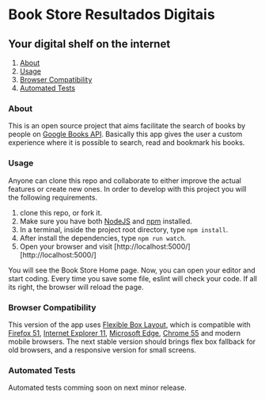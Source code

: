 # Book Store Resultados Digitais

## Your digital shelf on the internet

1. [About](#about)
2. [Usage](#usage)
3. [Browser Compatibility](#browser-compatibility)
4. [Automated Tests](#automated-tests)

### About
This is an open source project that aims facilitate the search of books by people on [Google Books API][GoogleBooks]. Basically this app gives the user a custom experience where it is possible to search, read and bookmark his books.

### Usage
Anyone can clone this repo and collaborate to either improve the actual features or create new ones. In order to develop with this project you will the following requirements.

1. clone this repo, or fork it.
2. Make sure you have both [NodeJS][node] and [npm][npm] installed.
3. In a terminal, inside the project root directory, type `npm install`.
4. After install the dependencies, type `npm run watch`.
5. Open your browser and visit [http://localhost:5000/][http://localhost:5000/]

You will see the Book Store Home page. Now, you can open your editor and start coding. Every time you save some file, eslint will check your code. If all its right, the browser will reload the page.

### Browser Compatibility
This version of the app uses [Flexible Box Layout](http://caniuse.com/#feat=flexbox), which is compatible with [Firefox 51](https://www.mozilla.org/en-US/firefox/51.0/releasenotes/), [Internet Explorer 11](https://www.microsoft.com/pt-br/download/Internet-Explorer-11-for-Windows-7-details.aspx), [Microsoft Edge](https://www.microsoft.com/pt-br/windows/microsoft-edge), [Chrome 55](https://www.google.com/chrome/browser/desktop/index.html) and modern mobile browsers. The next stable version should brings flex box fallback for old browsers, and a responsive version for small screens.

### Automated Tests
Automated tests comming soon on next minor release.

[GoogleBooks]: https://books.google.com/
[node]: https://nodejs.org/en/
[npm]: https://www.npmjs.com/
